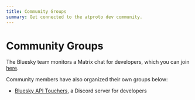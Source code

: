```yaml
---
title: Community Groups
summary: Get connected to the atproto dev community.
---
```


# Community Groups

The Bluesky team monitors a Matrix chat for developers, which you can join [here](https://matrix.to/#/%23bluesky-dev:matrix.org).

Community members have also organized their own groups below:

- [Bluesky API Touchers](discord.gg/3srmDsHSZJ), a Discord server for developers


